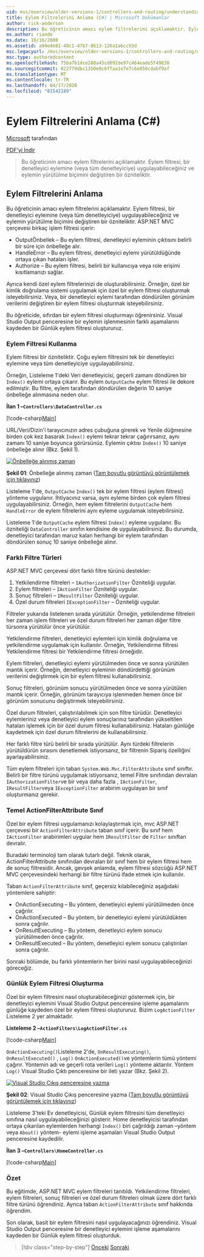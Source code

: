 ```yaml
---
uid: mvc/overview/older-versions-1/controllers-and-routing/understanding-action-filters-cs
title: Eylem Filtrelerini Anlama (C#) | Microsoft Dokümanlar
author: rick-anderson
description: Bu öğreticinin amacı eylem filtrelerini açıklamaktır. Eylem filtresi, denetleyici eylemine (veya tüm denetleyiciye) uygulayabileceğiniz bir özniteliktir...
ms.author: riande
ms.date: 10/16/2008
ms.assetid: a94e4e81-40c1-47b7-8613-126a1a6cc93d
msc.legacyurl: /mvc/overview/older-versions-1/controllers-and-routing/understanding-action-filters-cs
msc.type: authoredcontent
ms.openlocfilehash: 75ba7b1dce280a45cd092de97c464eade5f49838
ms.sourcegitcommit: 022f79dbc1350e0c6ffaa1e7e7c6e850cdabf9af
ms.translationtype: MT
ms.contentlocale: tr-TR
ms.lasthandoff: 04/17/2020
ms.locfileid: "81542189"
---
```

# <a name="understanding-action-filters-c"></a>Eylem Filtrelerini Anlama (C#)

[Microsoft](https://github.com/microsoft) tarafından

[PDF’yi İndir](https://download.microsoft.com/download/e/f/3/ef3f2ff6-7424-48f7-bdaa-180ef64c3490/ASPNET_MVC_Tutorial_14_CS.pdf)

> Bu öğreticinin amacı eylem filtrelerini açıklamaktır. Eylem filtresi, bir denetleyici eylemine (veya tüm denetleyiciye) uygulayabileceğiniz ve eylemin yürütülme biçimini değiştiren bir özniteliktir.

## <a name="understanding-action-filters"></a>Eylem Filtrelerini Anlama

Bu öğreticinin amacı eylem filtrelerini açıklamaktır. Eylem filtresi, bir denetleyici eylemine (veya tüm denetleyiciye) uygulayabileceğiniz ve eylemin yürütülme biçimini değiştiren bir özniteliktir. ASP.NET MVC çerçevesi birkaç işlem filtresi içerir:

- OutputÖnbellek – Bu eylem filtresi, denetleyici eyleminin çıktısını belirli bir süre için önbelleğe alır.
- HandleError – Bu eylem filtresi, denetleyici eylemi yürütüldüğünde ortaya çıkan hataları işler.
- Authorize – Bu eylem filtresi, belirli bir kullanıcıya veya role erişimi kısıtlamanızı sağlar.

Ayrıca kendi özel eylem filtrelerinizi de oluşturabilirsiniz. Örneğin, özel bir kimlik doğrulama sistemi uygulamak için özel bir eylem filtresi oluşturmak isteyebilirsiniz. Veya, bir denetleyici eylemi tarafından döndürülen görünüm verilerini değiştiren bir eylem filtresi oluşturmak isteyebilirsiniz.

Bu öğreticide, sıfırdan bir eylem filtresi oluşturmayı öğrenirsiniz. Visual Studio Output penceresine bir eylemin işlenmesinin farklı aşamalarını kaydeden bir Günlük eylem filtresi oluştururuz.

### <a name="using-an-action-filter"></a>Eylem Filtresi Kullanma

Eylem filtresi bir özniteliktir. Çoğu eylem filtresini tek bir denetleyici eylemine veya tüm denetleyiciye uygulayabilirsiniz.

Örneğin, Listeleme 1'deki Veri denetleyicisi, geçerli zamanı döndüren bir `Index()` eylemi ortaya çıkarır. Bu eylem `OutputCache` eylem filtresi ile dekore edilmiştir. Bu filtre, eylem tarafından döndürülen değerin 10 saniye önbelleğe alınmasına neden olur.

**İlan 1 –`Controllers\DataController.cs`**

[!code-csharp[Main](understanding-action-filters-cs/samples/sample1.cs)]

URL/Veri/Dizin'i tarayıcınızın adres çubuğuna girerek ve Yenile düğmesine birden çok kez basarak `Index()` eylemi tekrar tekrar çağırırsanız, aynı zamanı 10 saniye boyunca görürsünüz. Eylemin çıktısı `Index()` 10 saniye önbelleğe alınır (Bkz. Şekil 1).

[![Önbelleğe alınmış zaman](understanding-action-filters-cs/_static/image2.png)](understanding-action-filters-cs/_static/image1.png)

**Şekil 01**: Önbelleğe alınmış zaman ([Tam boyutlu görüntüyü görüntülemek için tıklayınız](understanding-action-filters-cs/_static/image3.png))

Listeleme 1'de, `OutputCache` `Index()` tek bir eylem filtresi (eylem filtresi) yönteme uygulanır. İhtiyacınız varsa, aynı eyleme birden çok eylem filtresi uygulayabilirsiniz. Örneğin, hem eylem filtrelerini `OutputCache` hem `HandleError` de eylem filtrelerini aynı eyleme uygulamak isteyebilirsiniz.

Listeleme 1'de `OutputCache` eylem filtresi `Index()` eyleme uygulanır. Bu özniteliği `DataController` sınıfın kendisine de uygulayabilirsiniz. Bu durumda, denetleyici tarafından maruz kalan herhangi bir eylem tarafından döndürülen sonuç 10 saniye önbelleğe alınır.

### <a name="the-different-types-of-filters"></a>Farklı Filtre Türleri

ASP.NET MVC çerçevesi dört farklı filtre türünü destekler:

1. Yetkilendirme filtreleri – `IAuthorizationFilter` Özniteliği uygular.
2. Eylem filtreleri – `IActionFilter` Özniteliği uygular.
3. Sonuç filtreleri – `IResultFilter` Özniteliği uygular.
4. Özel durum filtreleri `IExceptionFilter` – Özniteliği uygular.

Filtreler yukarıda listelenen sırada yürütülür. Örneğin, yetkilendirme filtreleri her zaman işlem filtreleri ve özel durum filtreleri her zaman diğer filtre türsonra yürütülür önce yürütülür.

Yetkilendirme filtreleri, denetleyici eylemleri için kimlik doğrulama ve yetkilendirme uygulamak için kullanılır. Örneğin, Yetkilendirme filtresi Yetkilendirme filtresi bir Yetkilendirme filtresi örneğidir.

Eylem filtreleri, denetleyici eylemi yürütülmeden önce ve sonra yürütülen mantık içerir. Örneğin, denetleyici eyleminin döndürdettiği görünüm verilerini değiştirmek için bir eylem filtresi kullanabilirsiniz.

Sonuç filtreleri, görünüm sonucu yürütülmeden önce ve sonra yürütülen mantık içerir. Örneğin, görünüm tarayıcıya işlenmeden hemen önce bir görünüm sonucunu değiştirmek isteyebilirsiniz.

Özel durum filtreleri, çalıştırılabilmek için son filtre türüdür. Denetleyici eylemleriniz veya denetleyici eylem sonuçlarınız tarafından yükseltilen hataları işlemek için bir özel durum filtresi kullanabilirsiniz. Hataları günlüğe kaydetmek için özel durum filtrelerini de kullanabilirsiniz.

Her farklı filtre türü belirli bir sırada yürütülür. Aynı türdeki filtrelerin yürütüldürün sırasını denetlemek istiyorsanız, bir filtrenin Sipariş özelliğini ayarlayabilirsiniz.

Tüm eylem filtreleri için taban `System.Web.Mvc.FilterAttribute` sınıf sınıftır. Belirli bir filtre türünü uygulamak istiyorsanız, temel Filtre sınıfından devralan `IAuthorizationFilter`ve bir veya daha fazla , `IActionFilter`, `IResultFilter`veya `IExceptionFilter` arabirim uygulayan bir sınıf oluşturmanız gerekir.

### <a name="the-base-actionfilterattribute-class"></a>Temel ActionFilterAttribute Sınıf

Özel bir eylem filtresi uygulamanızı kolaylaştırmak için, mvc ASP.NET çerçevesi bir `ActionFilterAttribute` taban sınıf içerir. Bu sınıf hem `IActionFilter` arabirimleri uygular hem `IResultFilter` de `Filter` sınıftan devralır.

Buradaki terminoloji tam olarak tutarlı değil. Teknik olarak, ActionFilterAttribute sınıfından devralan bir sınıf hem bir eylem filtresi hem de sonuç filtresidir. Ancak, gevşek anlamda, eylem filtresi sözcüğü ASP.NET MVC çerçevesindeki herhangi bir filtre türünü ifade etmek için kullanılır.

Taban `ActionFilterAttribute` sınıf, geçersiz kılabileceğiniz aşağıdaki yöntemlere sahiptir:

- OnActionExecuting – Bu yöntem, denetleyici eylemi yürütülmeden önce çağrılır.
- OnActionExecuted – Bu yöntem, bir denetleyici eylemi yürütüldükten sonra çağrılır.
- OnResultExecuting – Bu yöntem, denetleyici eylem sonucu yürütülmeden önce çağrılır.
- OnResultExecuted – Bu yöntem, denetleyici eylem sonucu çalıştırılan sonra çağrılır.

Sonraki bölümde, bu farklı yöntemlerin her birini nasıl uygulayabileceğinizi göreceğiz.

### <a name="creating-a-log-action-filter"></a>Günlük Eylem Filtresi Oluşturma

Özel bir eylem filtresini nasıl oluşturabileceğinizi göstermek için, bir denetleyici eylemini Visual Studio Output penceresine işleme aşamalarını günlüğe kaydeden özel bir eylem filtresi oluştururuz. Bizim `LogActionFilter` Listeleme 2 yer almaktadır.

**Listeleme 2 –`ActionFilters\LogActionFilter.cs`**

[!code-csharp[Main](understanding-action-filters-cs/samples/sample2.cs)]

`OnActionExecuting()`Listeleme 2'de, `OnResultExecuting()`, `OnResultExecuted()` , `Log()` `OnActionExecuted()`ve yöntemlerin tümü yöntemi çağırır. Yöntemin adı ve geçerli rota verileri `Log()` yönteme aktarılır. Yöntem `Log()` Visual Studio Çıktı penceresine bir ileti yazar (Bkz. Şekil 2).

[![Visual Studio Çıkış penceresine yazma](understanding-action-filters-cs/_static/image5.png)](understanding-action-filters-cs/_static/image4.png)

**Şekil 02**: Visual Studio Çıkış penceresine yazma ([Tam boyutlu görüntüyü görüntülemek için tıklayınız](understanding-action-filters-cs/_static/image6.png))

Listeleme 3'teki Ev denetleyicisi, Günlük eylem filtresini tüm denetleyici sınıfına nasıl uygulayabileceğinizi gösterir. Home denetleyicisi tarafından ortaya çıkarılan eylemlerden herhangi `Index()` biri çağrıldığı zaman –yöntem veya `About()` yöntem- eylemi işleme aşamaları Visual Studio Output penceresine kaydedilir.

**İlan 3 –`Controllers\HomeController.cs`**

[!code-csharp[Main](understanding-action-filters-cs/samples/sample3.cs)]

### <a name="summary"></a>Özet

Bu eğitimde, ASP.NET MVC eylem filtreleri tanıtıldı. Yetkilendirme filtreleri, eylem filtreleri, sonuç filtreleri ve özel durum filtreleri olmak üzere dört farklı filtre türünü öğrendiniz. Ayrıca taban `ActionFilterAttribute` sınıf hakkında öğrendim.

Son olarak, basit bir eylem filtresini nasıl uygulayacağınızı öğrendiniz. Visual Studio Output penceresine bir denetleyici eylemini işleme aşamalarını kaydeden bir Günlük eylem filtresi oluşturduk.

> [!div class="step-by-step"]
> [Önceki](asp-net-mvc-routing-overview-cs.md)
> [Sonraki](improving-performance-with-output-caching-cs.md)
